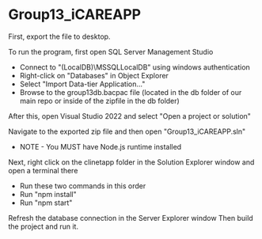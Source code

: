 # Group13_iCAREAPP

First, export the file to desktop.

To run the program, first open SQL Server Management Studio
- Connect to "(LocalDB)\MSSQLLocalDB" using windows authentication
- Right-click on "Databases" in Object Explorer
- Select "Import Data-tier Application..."
- Browse to the group13db.bacpac file (located in the db folder of our main repo or inside of the zipfile in the db folder)

After this, open Visual Studio 2022 and select "Open a project or solution"

Navigate to the exported zip file and then open "Group13_iCAREAPP.sln"
- NOTE - You MUST have Node.js runtime installed
  
Next, right click on the clinetapp folder in the Solution Explorer window and open a terminal there
- Run these two commands in this order
- Run "npm install"
- Run "npm start"
  
Refresh the database connection in the Server Explorer window
Then build the project and run it.

